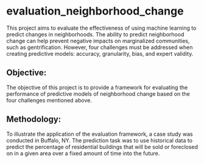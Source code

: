 # evaluation_neighborhood_change

This project aims to evaluate the effectiveness of using machine learning to predict changes in neighborhoods. The ability to predict neighborhood change can help prevent negative impacts on marginalized communities, such as gentrification. However, four challenges must be addressed when creating predictive models: accuracy, granularity, bias, and expert validity.

## Objective:
The objective of this project is to provide a framework for evaluating the performance of predictive models of neighborhood change based on the four challenges mentioned above.

## Methodology:
To illustrate the application of the evaluation framework, a case study was conducted in Buffalo, NY. The prediction task was to use historical data to predict the percentage of residential buildings that will be sold or foreclosed on in a given area over a fixed amount of time into the future.
